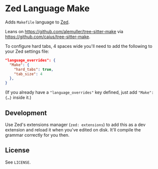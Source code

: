 # Zed Language Make

Adds `Makefile` language to [Zed][].

Leans on <https://github.com/alemuller/tree-sitter-make> via <https://github.com/caius/tree-sitter-make>.

[Zed]: https://zed.dev/

To configure hard tabs, 4 spaces wide you'll need to add the following to your Zed settings file:

```json
"language_overrides": {
  "Make": {
    "hard_tabs": true,
    "tab_size": 4
  },
}
```

(If you already have a `"language_overrides"` key defined, just add `"Make": {…}` inside it.)

## Development

Use Zed's extensions manager (`zed: extensions`) to add this as a dev extension and reload it when you've edited on disk. It'll compile the grammar correctly for you then.

## License

See `LICENSE`.
